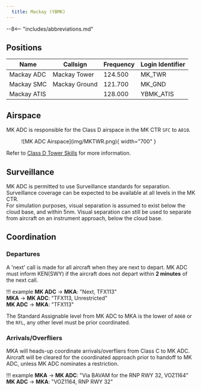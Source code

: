 ```yaml
---
  title: Mackay (YBMK)
---
```


--8<-- "includes/abbreviations.md"

## Positions
| Name | Callsign | Frequency | Login Identifier |
| ---- | -------- | --------- | ---------------- |
| Mackay ADC | Mackay Tower | 124.500 | MK_TWR |
| Mackay SMC | Mackay Ground | 121.700 | MK_GND |
| Mackay ATIS |    | 128.000 | YBMK_ATIS |

## Airspace
MK ADC is responsible for the Class D airspace in the MK CTR `SFC` to `A010`.

<figure markdown>
![MK ADC Airspace](img/MKTWR.png){ width="700" }
</figure>

Refer to [Class D Tower Skills](../../controller-skills/classdtwr) for more information.

## Surveillance
MK ADC is permitted to use Surveillance standards for separation. Surveillance coverage can be expected to be available at all levels in the MK CTR.  
For simulation purposes, visual separation is assumed to exist below the cloud base, and within 5nm. Visual separation can still be used to separate from aircraft on an instrument approach, below the cloud base.
## Coordination
### Departures
A 'next' call is made for all aircraft when they are next to depart. MK ADC must inform KEN(SWY) if the aircraft does not depart within **2 minutes** of the next call.

!!! example
    <span class="hotline">**MK ADC** -> **MKA**</span>: "Next, TFX113"  
    <span class="hotline">**MKA** -> **MK ADC**</span>: "TFX113, Unrestricted"  
    <span class="hotline">**MK ADC** -> **MKA**</span>: "TFX113"

The Standard Assignable level from MK ADC to MKA is the lower of `A060` or the `RFL`, any other level must be prior coordinated.

### Arrivals/Overfliers
MKA will heads-up coordinate arrivals/overfliers from Class C to MK ADC. Aircraft will be cleared for the coordinated approach prior to handoff to MK ADC, unless MK ADC nominates a restriction.

!!! example
    <span class="hotline">**MKA** -> **MK ADC**</span>: "Via BAVAM for the RNP RWY 32, VOZ1164”  
    <span class="hotline">**MK ADC** -> **MKA**</span>: "VOZ1164, RNP RWY 32"  